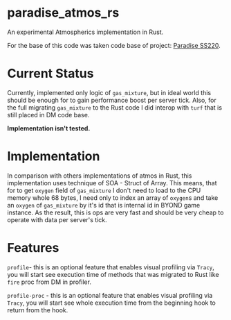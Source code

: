# paradise_atmos_rs
An experimental Atmospherics implementation in Rust.

For the base of this code was taken code base of project: [Paradise SS220](https://github.com/ss220-space/Paradise).

# Current Status
Currently, implemented only logic of `gas_mixture`, but in ideal world this should be enough for to gain performance boost per server tick. Also, for the full migrating `gas_mixture` to the Rust code I did interop with `turf` that is still placed in DM code base.

**Implementation isn't tested.**

# Implementation 
In comparison with others implementations of atmos in Rust, this implementation uses technique of SOA - Struct of Array. This means, that for to get `oxygen` field of `gas_mixture` I don't need to load to the CPU memory whole 68 bytes,
I need only to index an array of `oxygen`s and take an `oxygen` of `gas_mixture` by it's id that is internal id in BYOND game instance. As the result, this is ops are very fast and should be very cheap to operate with data per server's tick.

# Features
`profile`- this is an optional feature that enables visual profiling via `Tracy`, you will start see execution time of methods that was migrated to Rust like `fire` proc from DM in profiler.

`profile-proc` - this is an optional feature that enables visual profiling via `Tracy`, you will start see whole execution time from the beginning hook to return from the hook.
